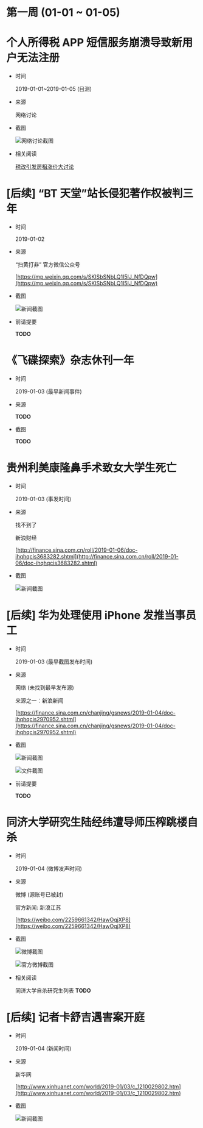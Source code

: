 第一周 (01-01 ~ 01-05)
======

# 个人所得税 APP 短信服务崩溃导致新用户无法注册

+ 时间

    2019-01-01~2019-01-05 (目测)

+ 来源

    网络讨论
    
+ 截图

    ![网络讨论截图](assets/2019-01-01-personal-income-tax.png)

+ 相关阅读

    [税改引发房租涨价大讨论](../00/README.md#税改引发房租涨价大讨论)

# [后续] “BT 天堂”站长侵犯著作权被判三年

+ 时间

    2019-01-02
 
+ 来源

    “扫黄打非” 官方微信公众号
    
    [https://mp.weixin.qq.com/s/SKISbSNbLQ1I5IJ_NfDQpw](https://mp.weixin.qq.com/s/SKISbSNbLQ1I5IJ_NfDQpw)

+ 截图

    ![新闻截图](assets/2019-01-04-bt.png)

+ 前请提要

    __TODO__

# 《飞碟探索》杂志休刊一年

+ 时间
    
    2019-01-03 (最早新闻事件)
    
+ 来源

    __TODO__
    
+ 截图

    __TODO__

# 贵州利美康隆鼻手术致女大学生死亡

+ 时间

    2019-01-03 (事发时间)

+ 来源

    找不到了
    
    新浪财经
    
    [http://finance.sina.com.cn/roll/2019-01-06/doc-ihqhqcis3683282.shtml](http://finance.sina.com.cn/roll/2019-01-06/doc-ihqhqcis3683282.shtml)

+ 截图

    ![新闻截图](assets/2019-01-03-cosmetic-surgery.png)

# [后续] 华为处理使用 iPhone 发推当事员工

+ 时间
    
    2019-01-03 (最早截图发布时间)
    
+ 来源

    网络 (未找到最早发布源)

    来源之一：新浪新闻
    
    [https://finance.sina.com.cn/chanjing/gsnews/2019-01-04/doc-ihqhqcis2970952.shtml](https://finance.sina.com.cn/chanjing/gsnews/2019-01-04/doc-ihqhqcis2970952.shtml)

+ 截图

    ![新闻截图](assets/2019-01-03-huawei-new-year.png)
    
    ![文件截图](assets/2019-01-03-huawei-new-year-detail.jpg)

+ 前请提要

    __TODO__

# 同济大学研究生陆经纬遭导师压榨跳楼自杀

+ 时间

    2019-01-04 (微博发声时间)

+ 来源

    微博 (源账号已被封)
    
    官方新闻: 新浪江苏
    
    [https://weibo.com/2259661342/HawOqjXP8](https://weibo.com/2259661342/HawOqjXP8)

+ 截图

    ![微博截图](assets/2019-01-04-tju-lujingwei-origin.jpg)
    
    ![官方微博截图](assets/2019-01-04-tju-lujingwei-news.png)

+ 相关阅读

    同济大学自杀研究生列表 __TODO__

# [后续] 记者卡舒吉遇害案开庭

+ 时间

    2019-01-04 (新闻时间)
    
+ 来源

    新华网
    
    [http://www.xinhuanet.com/world/2019-01/03/c_1210029802.htm](http://www.xinhuanet.com/world/2019-01/03/c_1210029802.htm)

+ 截图

    ![新闻截图](assets/2019-01-04-Khashoggi.png)
